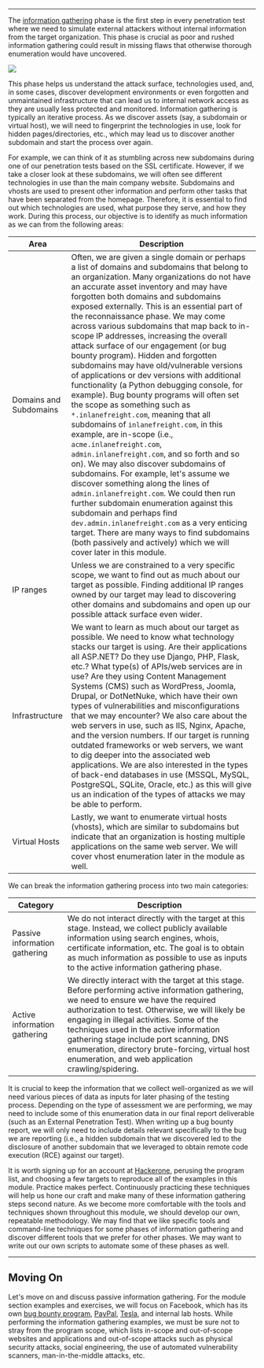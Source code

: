 ___

The [information gathering](https://owasp.org/www-project-web-security-testing-guide/stable/4-Web_Application_Security_Testing/01-Information_Gathering/README) phase is the first step in every penetration test where we need to simulate external attackers without internal information from the target organization. This phase is crucial as poor and rushed information gathering could result in missing flaws that otherwise thorough enumeration would have uncovered.

![](https://academy.hackthebox.com/storage/modules/144/PT-process.png)

This phase helps us understand the attack surface, technologies used, and, in some cases, discover development environments or even forgotten and unmaintained infrastructure that can lead us to internal network access as they are usually less protected and monitored. Information gathering is typically an iterative process. As we discover assets (say, a subdomain or virtual host), we will need to fingerprint the technologies in use, look for hidden pages/directories, etc., which may lead us to discover another subdomain and start the process over again.

For example, we can think of it as stumbling across new subdomains during one of our penetration tests based on the SSL certificate. However, if we take a closer look at these subdomains, we will often see different technologies in use than the main company website. Subdomains and vhosts are used to present other information and perform other tasks that have been separated from the homepage. Therefore, it is essential to find out which technologies are used, what purpose they serve, and how they work. During this process, our objective is to identify as much information as we can from the following areas:

| Area | Description |
| --- | --- |
| Domains and Subdomains | Often, we are given a single domain or perhaps a list of domains and subdomains that belong to an organization. Many organizations do not have an accurate asset inventory and may have forgotten both domains and subdomains exposed externally. This is an essential part of the reconnaissance phase. We may come across various subdomains that map back to in-scope IP addresses, increasing the overall attack surface of our engagement (or bug bounty program). Hidden and forgotten subdomains may have old/vulnerable versions of applications or dev versions with additional functionality (a Python debugging console, for example). Bug bounty programs will often set the scope as something such as `*.inlanefreight.com`, meaning that all subdomains of `inlanefreight.com`, in this example, are in-scope (i.e., `acme.inlanefreight.com`, `admin.inlanefreight.com`, and so forth and so on). We may also discover subdomains of subdomains. For example, let's assume we discover something along the lines of `admin.inlanefreight.com`. We could then run further subdomain enumeration against this subdomain and perhaps find `dev.admin.inlanefreight.com` as a very enticing target. There are many ways to find subdomains (both passively and actively) which we will cover later in this module. |
| IP ranges | Unless we are constrained to a very specific scope, we want to find out as much about our target as possible. Finding additional IP ranges owned by our target may lead to discovering other domains and subdomains and open up our possible attack surface even wider. |
| Infrastructure | We want to learn as much about our target as possible. We need to know what technology stacks our target is using. Are their applications all ASP.NET? Do they use Django, PHP, Flask, etc.? What type(s) of APIs/web services are in use? Are they using Content Management Systems (CMS) such as WordPress, Joomla, Drupal, or DotNetNuke, which have their own types of vulnerabilities and misconfigurations that we may encounter? We also care about the web servers in use, such as IIS, Nginx, Apache, and the version numbers. If our target is running outdated frameworks or web servers, we want to dig deeper into the associated web applications. We are also interested in the types of back-end databases in use (MSSQL, MySQL, PostgreSQL, SQLite, Oracle, etc.) as this will give us an indication of the types of attacks we may be able to perform. |
| Virtual Hosts | Lastly, we want to enumerate virtual hosts (vhosts), which are similar to subdomains but indicate that an organization is hosting multiple applications on the same web server. We will cover vhost enumeration later in the module as well. |

We can break the information gathering process into two main categories:

| Category | Description |
| --- | --- |
| Passive information gathering | We do not interact directly with the target at this stage. Instead, we collect publicly available information using search engines, whois, certificate information, etc. The goal is to obtain as much information as possible to use as inputs to the active information gathering phase. |
| Active information gathering | We directly interact with the target at this stage. Before performing active information gathering, we need to ensure we have the required authorization to test. Otherwise, we will likely be engaging in illegal activities. Some of the techniques used in the active information gathering stage include port scanning, DNS enumeration, directory brute-forcing, virtual host enumeration, and web application crawling/spidering. |

It is crucial to keep the information that we collect well-organized as we will need various pieces of data as inputs for later phasing of the testing process. Depending on the type of assessment we are performing, we may need to include some of this enumeration data in our final report deliverable (such as an External Penetration Test). When writing up a bug bounty report, we will only need to include details relevant specifically to the bug we are reporting (i.e., a hidden subdomain that we discovered led to the disclosure of another subdomain that we leveraged to obtain remote code execution (RCE) against our target).

It is worth signing up for an account at [Hackerone](https://hackerone.com/bug-bounty-programs), perusing the program list, and choosing a few targets to reproduce all of the examples in this module. Practice makes perfect. Continuously practicing these techniques will help us hone our craft and make many of these information gathering steps second nature. As we become more comfortable with the tools and techniques shown throughout this module, we should develop our own, repeatable methodology. We may find that we like specific tools and command-line techniques for some phases of information gathering and discover different tools that we prefer for other phases. We may want to write out our own scripts to automate some of these phases as well.

___

## Moving On

Let's move on and discuss passive information gathering. For the module section examples and exercises, we will focus on Facebook, which has its own [bug bounty program](https://www.facebook.com/whitehat), [PayPal](https://hackerone.com/paypal?type=team), [Tesla](https://bugcrowd.com/tesla), and internal lab hosts. While performing the information gathering examples, we must be sure not to stray from the program scope, which lists in-scope and out-of-scope websites and applications and out-of-scope attacks such as physical security attacks, social engineering, the use of automated vulnerability scanners, man-in-the-middle attacks, etc.